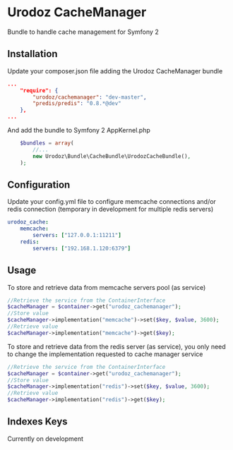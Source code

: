 Urodoz CacheManager
============

Bundle to handle cache management for Symfony 2


Installation
------------

Update your composer.json file adding the Urodoz CacheManager bundle

```json
...
    "require": {
        "urodoz/cachemanager": "dev-master",
        "predis/predis": "0.8.*@dev"
    },
...
```

And add the bundle to Symfony 2 AppKernel.php

```php
    $bundles = array(
        //...
        new Urodoz\Bundle\CacheBundle\UrodozCacheBundle(),
    );
```

Configuration
-------------

Update your config.yml file to configure memcache connections and/or redis connection (temporary in development for multiple redis servers)

```yml
urodoz_cache:
    memcache:
        servers: ["127.0.0.1:11211"]
    redis:
        servers: ["192.168.1.120:6379"]
```

Usage
-----

To store and retrieve data from memcache servers pool (as service)

```php
//Retrieve the service from the ContainerInterface
$cacheManager = $container->get("urodoz_cachemanager");
//Store value
$cacheManager->implementation("memcache")->set($key, $value, 3600);
//Retrieve value
$cacheManager->implementation("memcache")->get($key);
```

To store and retrieve data from the redis server (as service), you only need to change the implementation requested to cache manager service

```php
//Retrieve the service from the ContainerInterface
$cacheManager = $container->get("urodoz_cachemanager");
//Store value
$cacheManager->implementation("redis")->set($key, $value, 3600);
//Retrieve value
$cacheManager->implementation("redis")->get($key);
```


Indexes Keys
------------

Currently on development
